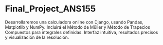 # Final_Project_ANS155
Desarrollaremos una calculadora online con Django, usando Pandas, Matplotlib y NumPy. Incluirá el Método de Müller y Método de Trapecios Compuestos para integrales definidas. Interfaz intuitiva, resultados precisos y visualización de la resolución.
